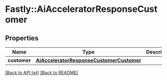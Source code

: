 # Fastly::AiAcceleratorResponseCustomer

## Properties

| Name | Type | Description | Notes |
| ---- | ---- | ----------- | ----- |
| **customer** | [**AiAcceleratorResponseCustomerCustomer**](AiAcceleratorResponseCustomerCustomer.md) |  | [optional] |

[[Back to API list]](../../README.md#endpoints) [[Back to README]](../../README.md)

